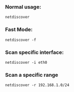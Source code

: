 
### Normal usage:

	netdiscover


### Fast Mode:


	netdiscover -f


### Scan specific interface:


	netdiscover -i eth0



### **Scan a specific range**


	netdiscover -r 192.168.1.0/24

